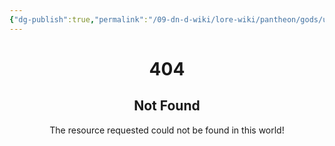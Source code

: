 ```yaml
---
{"dg-publish":true,"permalink":"/09-dn-d-wiki/lore-wiki/pantheon/gods/unknown-e-or/","tags":["gods","creator-deity"]}
---
```



# <center>404</center>
## <center>Not Found</center>
 <center>The resource requested could not be found in this world!</center>


